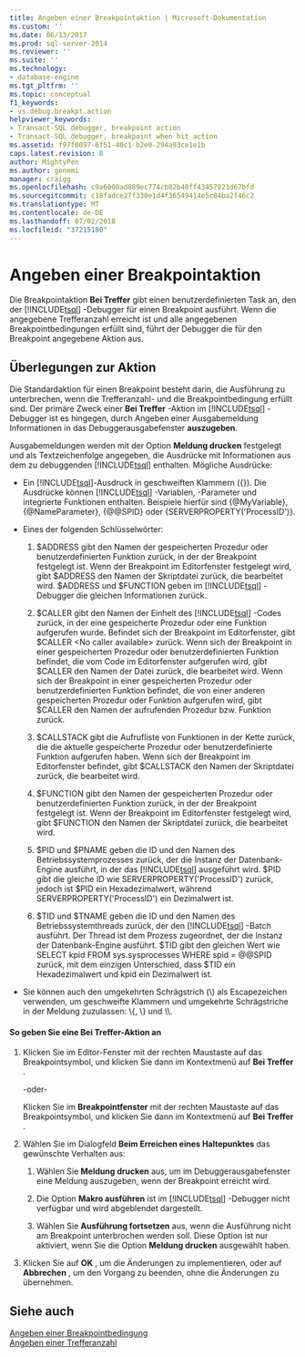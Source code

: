 ```yaml
---
title: Angeben einer Breakpointaktion | Microsoft-Dokumentation
ms.custom: ''
ms.date: 06/13/2017
ms.prod: sql-server-2014
ms.reviewer: ''
ms.suite: ''
ms.technology:
- database-engine
ms.tgt_pltfrm: ''
ms.topic: conceptual
f1_keywords:
- vs.debug.breakpt.action
helpviewer_keywords:
- Transact-SQL debugger, breakpoint action
- Transact-SQL debugger, breakpoint when hit action
ms.assetid: f97f0097-6f51-40c1-b2e0-294a93ce1e1b
caps.latest.revision: 8
author: MightyPen
ms.author: genemi
manager: craigg
ms.openlocfilehash: c9a6008ad889ec774cb82b48ff43457921d67bfd
ms.sourcegitcommit: c18fadce27f330e1d4f36549414e5c84ba2f46c2
ms.translationtype: MT
ms.contentlocale: de-DE
ms.lasthandoff: 07/02/2018
ms.locfileid: "37215180"
---
```

# <a name="specify-a-breakpoint-action"></a>Angeben einer Breakpointaktion
  Die Breakpointaktion **Bei Treffer** gibt einen benutzerdefinierten Task an, den der [!INCLUDE[tsql](../../includes/tsql-md.md)] -Debugger für einen Breakpoint ausführt. Wenn die angegebene Trefferanzahl erreicht ist und alle angegebenen Breakpointbedingungen erfüllt sind, führt der Debugger die für den Breakpoint angegebene Aktion aus.  
  
##  <a name="BKMK_ActionConsiderations"></a> Überlegungen zur Aktion  
 Die Standardaktion für einen Breakpoint besteht darin, die Ausführung zu unterbrechen, wenn die Trefferanzahl- und die Breakpointbedingung erfüllt sind. Der primäre Zweck einer **Bei Treffer** -Aktion im [!INCLUDE[tsql](../../includes/tsql-md.md)] -Debugger ist es hingegen, durch Angeben einer Ausgabemeldung Informationen in das Debuggerausgabefenster **auszugeben**.  
  
 Ausgabemeldungen werden mit der Option **Meldung drucken** festgelegt und als Textzeichenfolge angegeben, die Ausdrücke mit Informationen aus dem zu debuggenden [!INCLUDE[tsql](../../includes/tsql-md.md)] enthalten. Mögliche Ausdrücke:  
  
-   Ein [!INCLUDE[tsql](../../includes/tsql-md.md)]-Ausdruck in geschweiften Klammern ({}). Die Ausdrücke können [!INCLUDE[tsql](../../includes/tsql-md.md)] -Variablen, -Parameter und integrierte Funktionen enthalten. Beispiele hierfür sind {@MyVariable}, {@NameParameter}, {@@SPID} oder {SERVERPROPERTY('ProcessID')}.  
  
-   Eines der folgenden Schlüsselwörter:  
  
    1.  $ADDRESS gibt den Namen der gespeicherten Prozedur oder benutzerdefinierten Funktion zurück, in der der Breakpoint festgelegt ist. Wenn der Breakpoint im Editorfenster festgelegt wird, gibt $ADDRESS den Namen der Skriptdatei zurück, die bearbeitet wird. $ADDRESS und $FUNCTION geben im [!INCLUDE[tsql](../../includes/tsql-md.md)] -Debugger die gleichen Informationen zurück.  
  
    2.  $CALLER gibt den Namen der Einheit des [!INCLUDE[tsql](../../includes/tsql-md.md)] -Codes zurück, in der eine gespeicherte Prozedur oder eine Funktion aufgerufen wurde. Befindet sich der Breakpoint im Editorfenster, gibt $CALLER \<No caller available> zurück. Wenn sich der Breakpoint in einer gespeicherten Prozedur oder benutzerdefinierten Funktion befindet, die vom Code im Editorfenster aufgerufen wird, gibt $CALLER den Namen der Datei zurück, die bearbeitet wird. Wenn sich der Breakpoint in einer gespeicherten Prozedur oder benutzerdefinierten Funktion befindet, die von einer anderen gespeicherten Prozedur oder Funktion aufgerufen wird, gibt $CALLER den Namen der aufrufenden Prozedur bzw. Funktion zurück.  
  
    3.  $CALLSTACK gibt die Aufrufliste von Funktionen in der Kette zurück, die die aktuelle gespeicherte Prozedur oder benutzerdefinierte Funktion aufgerufen haben. Wenn sich der Breakpoint im Editorfenster befindet, gibt $CALLSTACK den Namen der Skriptdatei zurück, die bearbeitet wird.  
  
    4.  $FUNCTION gibt den Namen der gespeicherten Prozedur oder benutzerdefinierten Funktion zurück, in der der Breakpoint festgelegt ist. Wenn der Breakpoint im Editorfenster festgelegt wird, gibt $FUNCTION den Namen der Skriptdatei zurück, die bearbeitet wird.  
  
    5.  $PID und $PNAME geben die ID und den Namen des Betriebssystemprozesses zurück, der die Instanz der Datenbank-Engine ausführt, in der das [!INCLUDE[tsql](../../includes/tsql-md.md)] ausgeführt wird. $PID gibt die gleiche ID wie SERVERPROPERTY('ProcessID') zurück, jedoch ist $PID ein Hexadezimalwert, während SERVERPROPERTY('ProcessID') ein Dezimalwert ist.  
  
    6.  $TID und $TNAME geben die ID und den Namen des Betriebssystemthreads zurück, der den [!INCLUDE[tsql](../../includes/tsql-md.md)] -Batch ausführt. Der Thread ist dem Prozess zugeordnet, der die Instanz der Datenbank-Engine ausführt. $TID gibt den gleichen Wert wie SELECT kpid FROM sys.sysprocesses WHERE spid = @@SPID zurück, mit dem einzigen Unterschied, dass $TID ein Hexadezimalwert und kpid ein Dezimalwert ist.  
  
-   Sie können auch den umgekehrten Schrägstrich (\\) als Escapezeichen verwenden, um geschweifte Klammern und umgekehrte Schrägstriche in der Meldung zuzulassen: \\{, \\} und \\\\.  
  
#### <a name="to-specify-a-when-hit-action"></a>So geben Sie eine Bei Treffer-Aktion an  
  
1.  Klicken Sie im Editor-Fenster mit der rechten Maustaste auf das Breakpointsymbol, und klicken Sie dann im Kontextmenü auf **Bei Treffer** .  
  
     -oder-  
  
     Klicken Sie im **Breakpointfenster** mit der rechten Maustaste auf das Breakpointsymbol, und klicken Sie dann im Kontextmenü auf **Bei Treffer** .  
  
2.  Wählen Sie im Dialogfeld **Beim Erreichen eines Haltepunktes** das gewünschte Verhalten aus:  
  
    1.  Wählen Sie **Meldung drucken** aus, um im Debuggerausgabefenster eine Meldung auszugeben, wenn der Breakpoint erreicht wird.  
  
    2.  Die Option **Makro ausführen** ist im [!INCLUDE[tsql](../../includes/tsql-md.md)] -Debugger nicht verfügbar und wird abgeblendet dargestellt.  
  
    3.  Wählen Sie **Ausführung fortsetzen** aus, wenn die Ausführung nicht am Breakpoint unterbrochen werden soll. Diese Option ist nur aktiviert, wenn Sie die Option **Meldung drucken** ausgewählt haben.  
  
3.  Klicken Sie auf **OK** , um die Änderungen zu implementieren, oder auf **Abbrechen** , um den Vorgang zu beenden, ohne die Änderungen zu übernehmen.  
  
## <a name="see-also"></a>Siehe auch  
 [Angeben einer Breakpointbedingung](specify-a-breakpoint-condition.md)   
 [Angeben einer Trefferanzahl](specify-a-hit-count.md)  
  
  
